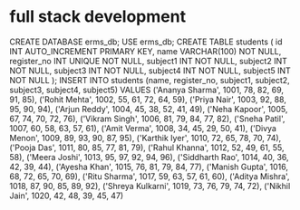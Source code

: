 # full stack development
CREATE DATABASE erms_db;
USE erms_db;
CREATE TABLE students (
 id INT AUTO_INCREMENT PRIMARY KEY,
 name VARCHAR(100) NOT NULL,
 register_no INT UNIQUE NOT NULL,
 subject1 INT NOT NULL,
 subject2 INT NOT NULL,
 subject3 INT NOT NULL,
 subject4 INT NOT NULL,
 subject5 INT NOT NULL
);
INSERT INTO students (name, register_no, subject1, subject2, subject3, subject4, subject5) 
VALUES
('Ananya Sharma', 1001, 78, 82, 69, 91, 85),
('Rohit Mehta', 1002, 55, 61, 72, 64, 59),
('Priya Nair', 1003, 92, 88, 95, 90, 94),
('Arjun Reddy', 1004, 45, 38, 52, 41, 49),
('Neha Kapoor', 1005, 67, 74, 70, 72, 76),
('Vikram Singh', 1006, 81, 79, 84, 77, 82),
('Sneha Patil', 1007, 60, 58, 63, 57, 61),
('Amit Verma', 1008, 34, 45, 29, 50, 41),
('Divya Menon', 1009, 89, 93, 90, 87, 95),
('Karthik Iyer', 1010, 72, 65, 78, 70, 74),
('Pooja Das', 1011, 80, 85, 77, 81, 79),
('Rahul Khanna', 1012, 52, 49, 61, 55, 58),
('Meera Joshi', 1013, 95, 97, 92, 94, 96),
('Siddharth Rao', 1014, 40, 36, 42, 39, 44),
('Ayesha Khan', 1015, 76, 81, 79, 84, 77),
('Manish Gupta', 1016, 68, 72, 65, 70, 69),
('Ritu Sharma', 1017, 59, 63, 57, 61, 60),
('Aditya Mishra', 1018, 87, 90, 85, 89, 92),
('Shreya Kulkarni', 1019, 73, 76, 79, 74, 72),
('Nikhil Jain', 1020, 42, 48, 39, 45, 47)
